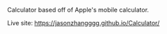 Calculator based off of Apple's mobile calculator.

Live site: https://jasonzhangggg.github.io/Calculator/ 
